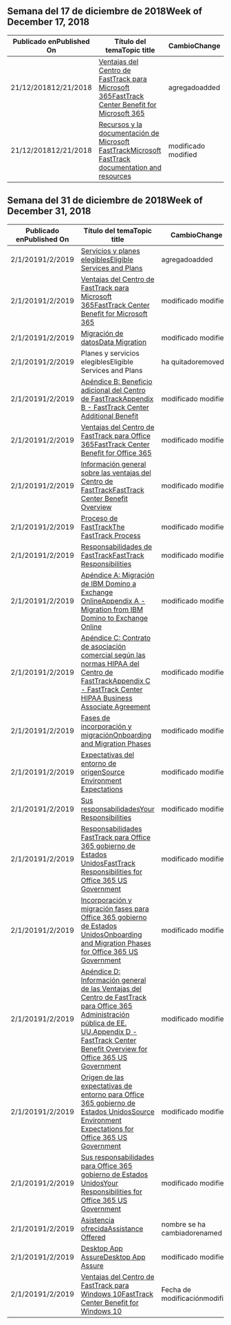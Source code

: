 <!-- This file is generated automatically each week. Changes made to this file will be overwritten.-->




## <a name="week-of-december-17-2018"></a><span data-ttu-id="3c1ff-101">Semana del 17 de diciembre de 2018</span><span class="sxs-lookup"><span data-stu-id="3c1ff-101">Week of December 17, 2018</span></span>


| <span data-ttu-id="3c1ff-102">Publicado en</span><span class="sxs-lookup"><span data-stu-id="3c1ff-102">Published On</span></span> |<span data-ttu-id="3c1ff-103">Título del tema</span><span class="sxs-lookup"><span data-stu-id="3c1ff-103">Topic title</span></span> | <span data-ttu-id="3c1ff-104">Cambio</span><span class="sxs-lookup"><span data-stu-id="3c1ff-104">Change</span></span> |
|------|------------|--------|
| <span data-ttu-id="3c1ff-105">21/12/2018</span><span class="sxs-lookup"><span data-stu-id="3c1ff-105">12/21/2018</span></span> | [<span data-ttu-id="3c1ff-106">Ventajas del Centro de FastTrack para Microsoft 365</span><span class="sxs-lookup"><span data-stu-id="3c1ff-106">FastTrack Center Benefit for Microsoft 365</span></span>](/FastTrack/m365-fasttrack-benefit-overview) | <span data-ttu-id="3c1ff-107">agregado</span><span class="sxs-lookup"><span data-stu-id="3c1ff-107">added</span></span> |
| <span data-ttu-id="3c1ff-108">21/12/2018</span><span class="sxs-lookup"><span data-stu-id="3c1ff-108">12/21/2018</span></span> | [<span data-ttu-id="3c1ff-109">Recursos y la documentación de Microsoft FastTrack</span><span class="sxs-lookup"><span data-stu-id="3c1ff-109">Microsoft FastTrack documentation and resources</span></span>](/FastTrack/index) | <span data-ttu-id="3c1ff-110">modificado </span><span class="sxs-lookup"><span data-stu-id="3c1ff-110">modified</span></span> |


## <a name="week-of-december-31-2018"></a><span data-ttu-id="3c1ff-111">Semana del 31 de diciembre de 2018</span><span class="sxs-lookup"><span data-stu-id="3c1ff-111">Week of December 31, 2018</span></span>


| <span data-ttu-id="3c1ff-112">Publicado en</span><span class="sxs-lookup"><span data-stu-id="3c1ff-112">Published On</span></span> |<span data-ttu-id="3c1ff-113">Título del tema</span><span class="sxs-lookup"><span data-stu-id="3c1ff-113">Topic title</span></span> | <span data-ttu-id="3c1ff-114">Cambio</span><span class="sxs-lookup"><span data-stu-id="3c1ff-114">Change</span></span> |
|------|------------|--------|
| <span data-ttu-id="3c1ff-115">2/1/2019</span><span class="sxs-lookup"><span data-stu-id="3c1ff-115">1/2/2019</span></span> | [<span data-ttu-id="3c1ff-116">Servicios y planes elegibles</span><span class="sxs-lookup"><span data-stu-id="3c1ff-116">Eligible Services and Plans</span></span>](/FastTrack/m365-eligible-services-and-plans) | <span data-ttu-id="3c1ff-117">agregado</span><span class="sxs-lookup"><span data-stu-id="3c1ff-117">added</span></span> |
| <span data-ttu-id="3c1ff-118">2/1/2019</span><span class="sxs-lookup"><span data-stu-id="3c1ff-118">1/2/2019</span></span> | [<span data-ttu-id="3c1ff-119">Ventajas del Centro de FastTrack para Microsoft 365</span><span class="sxs-lookup"><span data-stu-id="3c1ff-119">FastTrack Center Benefit for Microsoft 365</span></span>](/FastTrack/m365-fasttrack-benefit-overview) | <span data-ttu-id="3c1ff-120">modificado </span><span class="sxs-lookup"><span data-stu-id="3c1ff-120">modified</span></span> |
| <span data-ttu-id="3c1ff-121">2/1/2019</span><span class="sxs-lookup"><span data-stu-id="3c1ff-121">1/2/2019</span></span> | [<span data-ttu-id="3c1ff-122">Migración de datos</span><span class="sxs-lookup"><span data-stu-id="3c1ff-122">Data Migration</span></span>](/FastTrack/o365-data-migration) | <span data-ttu-id="3c1ff-123">modificado </span><span class="sxs-lookup"><span data-stu-id="3c1ff-123">modified</span></span> |
| <span data-ttu-id="3c1ff-124">2/1/2019</span><span class="sxs-lookup"><span data-stu-id="3c1ff-124">1/2/2019</span></span> | <span data-ttu-id="3c1ff-125">Planes y servicios elegibles</span><span class="sxs-lookup"><span data-stu-id="3c1ff-125">Eligible Services and Plans</span></span> | <span data-ttu-id="3c1ff-126">ha quitado</span><span class="sxs-lookup"><span data-stu-id="3c1ff-126">removed</span></span> |
| <span data-ttu-id="3c1ff-127">2/1/2019</span><span class="sxs-lookup"><span data-stu-id="3c1ff-127">1/2/2019</span></span> | [<span data-ttu-id="3c1ff-128">Apéndice B: Beneficio adicional del Centro de FastTrack</span><span class="sxs-lookup"><span data-stu-id="3c1ff-128">Appendix B - FastTrack Center Additional Benefit</span></span>](/FastTrack/o365-fasttrack-additional-benefits) | <span data-ttu-id="3c1ff-129">modificado </span><span class="sxs-lookup"><span data-stu-id="3c1ff-129">modified</span></span> |
| <span data-ttu-id="3c1ff-130">2/1/2019</span><span class="sxs-lookup"><span data-stu-id="3c1ff-130">1/2/2019</span></span> | [<span data-ttu-id="3c1ff-131">Ventajas del Centro de FastTrack para Office 365</span><span class="sxs-lookup"><span data-stu-id="3c1ff-131">FastTrack Center Benefit for Office 365</span></span>](/FastTrack/o365-fasttrack-benefit-for-office-365) | <span data-ttu-id="3c1ff-132">modificado </span><span class="sxs-lookup"><span data-stu-id="3c1ff-132">modified</span></span> |
| <span data-ttu-id="3c1ff-133">2/1/2019</span><span class="sxs-lookup"><span data-stu-id="3c1ff-133">1/2/2019</span></span> | [<span data-ttu-id="3c1ff-134">Información general sobre las ventajas del Centro de FastTrack</span><span class="sxs-lookup"><span data-stu-id="3c1ff-134">FastTrack Center Benefit Overview</span></span>](/FastTrack/o365-fasttrack-benefit-overview) | <span data-ttu-id="3c1ff-135">modificado </span><span class="sxs-lookup"><span data-stu-id="3c1ff-135">modified</span></span> |
| <span data-ttu-id="3c1ff-136">2/1/2019</span><span class="sxs-lookup"><span data-stu-id="3c1ff-136">1/2/2019</span></span> | [<span data-ttu-id="3c1ff-137">Proceso de FastTrack</span><span class="sxs-lookup"><span data-stu-id="3c1ff-137">The FastTrack Process</span></span>](/FastTrack/o365-fasttrack-process) | <span data-ttu-id="3c1ff-138">modificado </span><span class="sxs-lookup"><span data-stu-id="3c1ff-138">modified</span></span> |
| <span data-ttu-id="3c1ff-139">2/1/2019</span><span class="sxs-lookup"><span data-stu-id="3c1ff-139">1/2/2019</span></span> | [<span data-ttu-id="3c1ff-140">Responsabilidades de FastTrack</span><span class="sxs-lookup"><span data-stu-id="3c1ff-140">FastTrack Responsibilities</span></span>](/FastTrack/o365-fasttrack-responsibilities) | <span data-ttu-id="3c1ff-141">modificado </span><span class="sxs-lookup"><span data-stu-id="3c1ff-141">modified</span></span> |
| <span data-ttu-id="3c1ff-142">2/1/2019</span><span class="sxs-lookup"><span data-stu-id="3c1ff-142">1/2/2019</span></span> | [<span data-ttu-id="3c1ff-143">Apéndice A: Migración de IBM Domino a Exchange Online</span><span class="sxs-lookup"><span data-stu-id="3c1ff-143">Appendix A - Migration from IBM Domino to Exchange Online</span></span>](/FastTrack/o365-from-ibm-domino-to-exchange-online) | <span data-ttu-id="3c1ff-144">modificado </span><span class="sxs-lookup"><span data-stu-id="3c1ff-144">modified</span></span> |
| <span data-ttu-id="3c1ff-145">2/1/2019</span><span class="sxs-lookup"><span data-stu-id="3c1ff-145">1/2/2019</span></span> | [<span data-ttu-id="3c1ff-146">Apéndice C: Contrato de asociación comercial según las normas HIPAA del Centro de FastTrack</span><span class="sxs-lookup"><span data-stu-id="3c1ff-146">Appendix C - FastTrack Center HIPAA Business Associate Agreement</span></span>](/FastTrack/o365-hipaa-business-associate-agreement) | <span data-ttu-id="3c1ff-147">modificado </span><span class="sxs-lookup"><span data-stu-id="3c1ff-147">modified</span></span> |
| <span data-ttu-id="3c1ff-148">2/1/2019</span><span class="sxs-lookup"><span data-stu-id="3c1ff-148">1/2/2019</span></span> | [<span data-ttu-id="3c1ff-149">Fases de incorporación y migración</span><span class="sxs-lookup"><span data-stu-id="3c1ff-149">Onboarding and Migration Phases</span></span>](/FastTrack/o365-onboarding-and-migration) | <span data-ttu-id="3c1ff-150">modificado </span><span class="sxs-lookup"><span data-stu-id="3c1ff-150">modified</span></span> |
| <span data-ttu-id="3c1ff-151">2/1/2019</span><span class="sxs-lookup"><span data-stu-id="3c1ff-151">1/2/2019</span></span> | [<span data-ttu-id="3c1ff-152">Expectativas del entorno de origen</span><span class="sxs-lookup"><span data-stu-id="3c1ff-152">Source Environment Expectations</span></span>](/FastTrack/o365-source-environment-expectations) | <span data-ttu-id="3c1ff-153">modificado </span><span class="sxs-lookup"><span data-stu-id="3c1ff-153">modified</span></span> |
| <span data-ttu-id="3c1ff-154">2/1/2019</span><span class="sxs-lookup"><span data-stu-id="3c1ff-154">1/2/2019</span></span> | [<span data-ttu-id="3c1ff-155">Sus responsabilidades</span><span class="sxs-lookup"><span data-stu-id="3c1ff-155">Your Responsibilities</span></span>](/FastTrack/o365-your-responsibilities) | <span data-ttu-id="3c1ff-156">modificado </span><span class="sxs-lookup"><span data-stu-id="3c1ff-156">modified</span></span> |
| <span data-ttu-id="3c1ff-157">2/1/2019</span><span class="sxs-lookup"><span data-stu-id="3c1ff-157">1/2/2019</span></span> | [<span data-ttu-id="3c1ff-158">Responsabilidades FastTrack para Office 365 gobierno de Estados Unidos</span><span class="sxs-lookup"><span data-stu-id="3c1ff-158">FastTrack Responsibilities for Office 365 US Government</span></span>](/FastTrack/us-gov-appendix-fasttrack-responsibilities) | <span data-ttu-id="3c1ff-159">modificado </span><span class="sxs-lookup"><span data-stu-id="3c1ff-159">modified</span></span> |
| <span data-ttu-id="3c1ff-160">2/1/2019</span><span class="sxs-lookup"><span data-stu-id="3c1ff-160">1/2/2019</span></span> | [<span data-ttu-id="3c1ff-161">Incorporación y migración fases para Office 365 gobierno de Estados Unidos</span><span class="sxs-lookup"><span data-stu-id="3c1ff-161">Onboarding and Migration Phases for Office 365 US Government</span></span>](/FastTrack/us-gov-appendix-onboarding-and-migration) | <span data-ttu-id="3c1ff-162">modificado </span><span class="sxs-lookup"><span data-stu-id="3c1ff-162">modified</span></span> |
| <span data-ttu-id="3c1ff-163">2/1/2019</span><span class="sxs-lookup"><span data-stu-id="3c1ff-163">1/2/2019</span></span> | [<span data-ttu-id="3c1ff-164">Apéndice D: Información general de las Ventajas del Centro de FastTrack para Office 365 Administración pública de EE. UU.</span><span class="sxs-lookup"><span data-stu-id="3c1ff-164">Appendix D - FastTrack Center Benefit Overview for Office 365 US Government</span></span>](/FastTrack/us-gov-appendix-overview) | <span data-ttu-id="3c1ff-165">modificado </span><span class="sxs-lookup"><span data-stu-id="3c1ff-165">modified</span></span> |
| <span data-ttu-id="3c1ff-166">2/1/2019</span><span class="sxs-lookup"><span data-stu-id="3c1ff-166">1/2/2019</span></span> | [<span data-ttu-id="3c1ff-167">Origen de las expectativas de entorno para Office 365 gobierno de Estados Unidos</span><span class="sxs-lookup"><span data-stu-id="3c1ff-167">Source Environment Expectations for Office 365 US Government</span></span>](/FastTrack/us-gov-appendix-source-environment-expectations) | <span data-ttu-id="3c1ff-168">modificado </span><span class="sxs-lookup"><span data-stu-id="3c1ff-168">modified</span></span> |
| <span data-ttu-id="3c1ff-169">2/1/2019</span><span class="sxs-lookup"><span data-stu-id="3c1ff-169">1/2/2019</span></span> | [<span data-ttu-id="3c1ff-170">Sus responsabilidades para Office 365 gobierno de Estados Unidos</span><span class="sxs-lookup"><span data-stu-id="3c1ff-170">Your Responsibilities for Office 365 US Government</span></span>](/FastTrack/us-gov-appendix-your-responsibilities) | <span data-ttu-id="3c1ff-171">modificado </span><span class="sxs-lookup"><span data-stu-id="3c1ff-171">modified</span></span> |
| <span data-ttu-id="3c1ff-172">2/1/2019</span><span class="sxs-lookup"><span data-stu-id="3c1ff-172">1/2/2019</span></span> | [<span data-ttu-id="3c1ff-173">Asistencia ofrecida</span><span class="sxs-lookup"><span data-stu-id="3c1ff-173">Assistance Offered</span></span>](/FastTrack/win-10-daa-assistance-offered) | <span data-ttu-id="3c1ff-174">nombre se ha cambiado</span><span class="sxs-lookup"><span data-stu-id="3c1ff-174">renamed</span></span> |
| <span data-ttu-id="3c1ff-175">2/1/2019</span><span class="sxs-lookup"><span data-stu-id="3c1ff-175">1/2/2019</span></span> | [<span data-ttu-id="3c1ff-176">Desktop App Assure</span><span class="sxs-lookup"><span data-stu-id="3c1ff-176">Desktop App Assure</span></span>](/FastTrack/win-10-desktop-app-assure) | <span data-ttu-id="3c1ff-177">modificado </span><span class="sxs-lookup"><span data-stu-id="3c1ff-177">modified</span></span> |
| <span data-ttu-id="3c1ff-178">2/1/2019</span><span class="sxs-lookup"><span data-stu-id="3c1ff-178">1/2/2019</span></span> | [<span data-ttu-id="3c1ff-179">Ventajas del Centro de FastTrack para Windows 10</span><span class="sxs-lookup"><span data-stu-id="3c1ff-179">FastTrack Center Benefit for Windows 10</span></span>](/FastTrack/win-10-fasttrack-benefit-for-windows-10) | <span data-ttu-id="3c1ff-180">Fecha de modificación</span><span class="sxs-lookup"><span data-stu-id="3c1ff-180">modified</span></span> |
